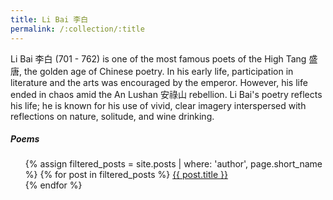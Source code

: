 ```yaml
---
title: Li Bai 李白
permalink: /:collection/:title
---
```

Li Bai 李白 (701 - 762) is one of the most famous poets of the High Tang 盛唐, the golden age of Chinese poetry. In his early life, participation in literature and the arts was encouraged by the emperor. However, his life ended in chaos amid the An Lushan 安祿山 rebellion. Li Bai's poetry reflects his life; he is known for his use of vivid, clear imagery interspersed with reflections on nature, solitude, and wine drinking.

##### Poems

<ul>
  {% assign filtered_posts = site.posts | where: 'author', page.short_name %}
  {% for post in filtered_posts %}
    <a href="{{ post.short_title }}">{{ post.title }}</a><br>
  {% endfor %}
</ul>